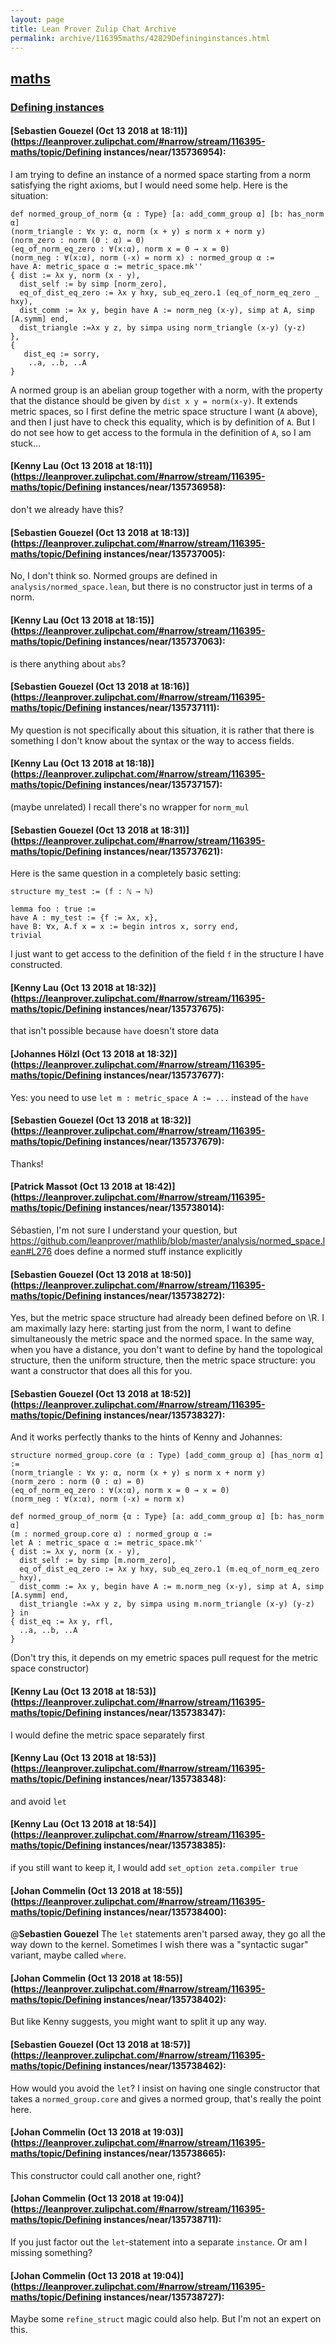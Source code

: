 ```yaml
---
layout: page
title: Lean Prover Zulip Chat Archive 
permalink: archive/116395maths/42829Defininginstances.html
---
```


## [maths](index.html)
### [Defining instances](42829Defininginstances.html)

#### [Sebastien Gouezel (Oct 13 2018 at 18:11)](https://leanprover.zulipchat.com/#narrow/stream/116395-maths/topic/Defining instances/near/135736954):
I am trying to define an instance of a normed space starting from a norm satisfying the right axioms, but I would need some help. Here is the situation:
```lean
def normed_group_of_norm {α : Type} [a: add_comm_group α] [b: has_norm α]
(norm_triangle : ∀x y: α, norm (x + y) ≤ norm x + norm y)
(norm_zero : norm (0 : α) = 0)
(eq_of_norm_eq_zero : ∀(x:α), norm x = 0 → x = 0)
(norm_neg : ∀(x:α), norm (-x) = norm x) : normed_group α :=
have A: metric_space α := metric_space.mk''
{ dist := λx y, norm (x - y),
  dist_self := by simp [norm_zero],
  eq_of_dist_eq_zero := λx y hxy, sub_eq_zero.1 (eq_of_norm_eq_zero _ hxy),
  dist_comm := λx y, begin have A := norm_neg (x-y), simp at A, simp [A.symm] end,
  dist_triangle :=λx y z, by simpa using norm_triangle (x-y) (y-z)
},
{
   dist_eq := sorry,
    ..a, ..b, ..A
}
```
A normed group is an abelian group together with a norm, with the property that the distance should be given by `dist x y = norm(x-y)`. It extends metric spaces, so I first define the metric space structure I want (`A` above), and then I just have to check this equality, which is by definition of `A`. But I do not see how to get access to the formula in the definition of `A`, so I am stuck...

#### [Kenny Lau (Oct 13 2018 at 18:11)](https://leanprover.zulipchat.com/#narrow/stream/116395-maths/topic/Defining instances/near/135736958):
don't we already have this?

#### [Sebastien Gouezel (Oct 13 2018 at 18:13)](https://leanprover.zulipchat.com/#narrow/stream/116395-maths/topic/Defining instances/near/135737005):
No, I don't think so. Normed groups are defined in `analysis/normed_space.lean`, but there is no constructor just in terms of a norm.

#### [Kenny Lau (Oct 13 2018 at 18:15)](https://leanprover.zulipchat.com/#narrow/stream/116395-maths/topic/Defining instances/near/135737063):
is there anything about `abs`?

#### [Sebastien Gouezel (Oct 13 2018 at 18:16)](https://leanprover.zulipchat.com/#narrow/stream/116395-maths/topic/Defining instances/near/135737111):
My question is not specifically about this situation, it is rather that there is something I don't know about the syntax or the way to access fields.

#### [Kenny Lau (Oct 13 2018 at 18:18)](https://leanprover.zulipchat.com/#narrow/stream/116395-maths/topic/Defining instances/near/135737157):
(maybe unrelated) I recall there's no wrapper for `norm_mul`

#### [Sebastien Gouezel (Oct 13 2018 at 18:31)](https://leanprover.zulipchat.com/#narrow/stream/116395-maths/topic/Defining instances/near/135737621):
Here is the same question in a completely basic setting:
```lean
structure my_test := (f : ℕ → ℕ)

lemma foo : true :=
have A : my_test := {f := λx, x},
have B: ∀x, A.f x = x := begin intros x, sorry end,
trivial
```
I just want to get access to the definition of the field `f` in the structure I have constructed.

#### [Kenny Lau (Oct 13 2018 at 18:32)](https://leanprover.zulipchat.com/#narrow/stream/116395-maths/topic/Defining instances/near/135737675):
that isn't possible because `have` doesn't store data

#### [Johannes Hölzl (Oct 13 2018 at 18:32)](https://leanprover.zulipchat.com/#narrow/stream/116395-maths/topic/Defining instances/near/135737677):
Yes: you need to use `let m : metric_space A := ...` instead of the `have`

#### [Sebastien Gouezel (Oct 13 2018 at 18:32)](https://leanprover.zulipchat.com/#narrow/stream/116395-maths/topic/Defining instances/near/135737679):
Thanks!

#### [Patrick Massot (Oct 13 2018 at 18:42)](https://leanprover.zulipchat.com/#narrow/stream/116395-maths/topic/Defining instances/near/135738014):
Sébastien, I'm not sure I understand your question, but https://github.com/leanprover/mathlib/blob/master/analysis/normed_space.lean#L276 does define a normed stuff instance explicitly

#### [Sebastien Gouezel (Oct 13 2018 at 18:50)](https://leanprover.zulipchat.com/#narrow/stream/116395-maths/topic/Defining instances/near/135738272):
Yes, but the metric space structure had already been defined before on \R. I am maximally lazy here: starting just from the norm, I want to define simultaneously the metric space and the normed space. In the same way, when you have a distance, you don't want to define by hand the topological structure, then the uniform structure, then the metric space structure: you want a constructor that does all this for you.

#### [Sebastien Gouezel (Oct 13 2018 at 18:52)](https://leanprover.zulipchat.com/#narrow/stream/116395-maths/topic/Defining instances/near/135738327):
And it works perfectly thanks to the hints of Kenny and Johannes:
```lean
structure normed_group.core (α : Type) [add_comm_group α] [has_norm α] :=
(norm_triangle : ∀x y: α, norm (x + y) ≤ norm x + norm y)
(norm_zero : norm (0 : α) = 0)
(eq_of_norm_eq_zero : ∀(x:α), norm x = 0 → x = 0)
(norm_neg : ∀(x:α), norm (-x) = norm x)

def normed_group_of_norm {α : Type} [a: add_comm_group α] [b: has_norm α]
(m : normed_group.core α) : normed_group α :=
let A : metric_space α := metric_space.mk''
{ dist := λx y, norm (x - y),
  dist_self := by simp [m.norm_zero],
  eq_of_dist_eq_zero := λx y hxy, sub_eq_zero.1 (m.eq_of_norm_eq_zero _ hxy),
  dist_comm := λx y, begin have A := m.norm_neg (x-y), simp at A, simp [A.symm] end,
  dist_triangle :=λx y z, by simpa using m.norm_triangle (x-y) (y-z)
} in
{ dist_eq := λx y, rfl,
  ..a, ..b, ..A
}
```
(Don't try this, it depends on my emetric spaces pull request for the metric space constructor)

#### [Kenny Lau (Oct 13 2018 at 18:53)](https://leanprover.zulipchat.com/#narrow/stream/116395-maths/topic/Defining instances/near/135738347):
I would define the metric space separately first

#### [Kenny Lau (Oct 13 2018 at 18:53)](https://leanprover.zulipchat.com/#narrow/stream/116395-maths/topic/Defining instances/near/135738348):
and avoid `let`

#### [Kenny Lau (Oct 13 2018 at 18:54)](https://leanprover.zulipchat.com/#narrow/stream/116395-maths/topic/Defining instances/near/135738385):
if you still want to keep it, I would add `set_option zeta.compiler true`

#### [Johan Commelin (Oct 13 2018 at 18:55)](https://leanprover.zulipchat.com/#narrow/stream/116395-maths/topic/Defining instances/near/135738400):
@**Sebastien Gouezel** The `let` statements aren't parsed away, they go all the way down to the kernel. Sometimes I wish there was a "syntactic sugar" variant, maybe called `where`.

#### [Johan Commelin (Oct 13 2018 at 18:55)](https://leanprover.zulipchat.com/#narrow/stream/116395-maths/topic/Defining instances/near/135738402):
But like Kenny suggests, you might want to split it up any way.

#### [Sebastien Gouezel (Oct 13 2018 at 18:57)](https://leanprover.zulipchat.com/#narrow/stream/116395-maths/topic/Defining instances/near/135738462):
How would you avoid the `let`? I insist on having one single constructor that takes a `normed_group.core` and gives a normed group, that's really the point here.

#### [Johan Commelin (Oct 13 2018 at 19:03)](https://leanprover.zulipchat.com/#narrow/stream/116395-maths/topic/Defining instances/near/135738665):
This constructor could call another one, right?

#### [Johan Commelin (Oct 13 2018 at 19:04)](https://leanprover.zulipchat.com/#narrow/stream/116395-maths/topic/Defining instances/near/135738711):
If you just factor out the `let`-statement into a separate `instance`. Or am I missing something?

#### [Johan Commelin (Oct 13 2018 at 19:04)](https://leanprover.zulipchat.com/#narrow/stream/116395-maths/topic/Defining instances/near/135738727):
Maybe some `refine_struct` magic could also help. But I'm not an expert on this.

